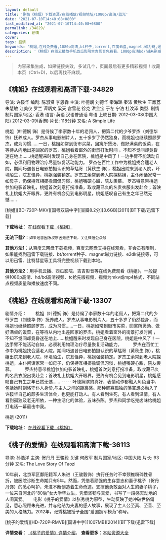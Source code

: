```yaml
---
layout: default
title: '剧情《桃姐》下载资源/在线播放/视频地址/1080p/高清/蓝光'
date: "2021-07-10T14:40:08+0800"
last_modified_at: "2021-07-10T14:40:08+0800"
permalink: /34829/
categories: 剧情
cover:
tags: 剧情
keywords: '桃姐,在线免费看,1080p高清,bt种子,torrent,百度云盘,magnet,磁力链,迅雷下载资源'
description: '《桃姐》在线云播放手机西瓜影院吉吉影音免费看，1080p高清bd/hd未删减完整版和tc抢先枪版，mkv/mp4格式，附带bt/torrent种子、magnet/磁力链、百度云盘、网盘资源迅雷下载链接'
---
```


>内容采集生成，如果链接失效，多试几个，页面最后有更多精彩视频！收藏本页（Ctrl+D)，以后再找不麻烦。


## 《桃姐》在线观看和高清下载-34829

导演: 许鞍华 编剧: 陈淑贤 李恩霖 主演: 叶德娴 刘德华 秦海璐 秦沛 黄秋生 王馥荔 朱慧敏 江美仪 罗兰 谭炳文 梁天 宫雪花 徐克 洪金宝 于冬 宁浩 杜汶泽 类型: 剧情 制片国家/地区: 香港 语言: 英语 汉语普通话 粤语 上映日期: 2012-03-08(中国大陆) 2012-03-09(香港) 片长: 118分钟 又名: A Simple Life

桃姐（叶德娴 饰）是侍候了李家数十年的老佣人，把第二代的少爷罗杰（刘德华 饰）抚养成人。罗杰从事电影制片人，五十多岁了仍然独身，而桃姐也继续照顾罗杰，成为习惯……一日，桃姐如常到街市买菜，回寓所煲汤、做好满桌的饭菜，在等待从内地出差回家的罗杰，桃姐看着窗外的街景打发时间 ，不知不觉间却竟昏迷在地上……桃姐醒来时发现自己身在医院，桃姐是中风了！一边手臂不能活动自如，必须利用物理治疗尽量恢复活动能力。 罗杰在百忙工作中为桃姐找合适老人院，期间巧遇昔日电影拍摄认识的草蜢哥（黄秋生 饰），桃姐出院来到老人院，环境陌生，院友怪异，桃姐强装镇定。罗杰工余常到老人院探桃姐，主仆闲话家常一如母子，仍保持互相揶揄调侃习惯，桃姐嘴硬心甜，院友羡慕。 罗杰特意带桃姐参加电影首映礼，桃姐首次刻意打扮准备，取收藏已久的名贵衣服出发赴会；首映礼上桃姐大开眼界，更终有机会见到电影明星，桃姐感叹自己有生之年已然无憾……


[桃姐][BD-720P-MKV][国粤双语中字][豆瓣8.2分][3.6GB][2011][BT下载/迅雷下载]

**下载地址**： [在线观看下载 《桃姐》](https://www.btdx8.com/torrent/a_simple_life_2011.html) 


**无法下载?**：`如果迅雷因版权原因无法下载，关注微信公众号 `

**其他方法1**：从百度云网盘下载视频，百度云网盘支持在线观看，非会员有限制，如果能找到迅雷下载链接、bt/torrent种子、magnet磁力链接、e2dk链接等，可以用迅雷、比特彗星等工具将完整视频下载到本地。

**其他方法2**：用手机云播、西瓜影院、吉吉影音等在线免费观看《桃姐》，一般提供1080p高清、hd/bd高清视频、tc抢先版视频，视频为mkv或mp4格式，不同站点视频质量和播放速度不同。


## 《桃姐》在线观看和高清下载-13307

剧情介绍：　　桃姐（叶德娴 饰）是侍候了李家数十年的老佣人，把第二代的少爷罗杰（刘德华 饰）抚养成人。罗杰从事电影制片人，五十多岁了仍然独身，而桃姐也继续照顾罗杰，成为习惯……一日，桃姐如常到街市买菜，回寓所煲汤、做好满桌的饭菜，在等待从内地出差回家的罗杰，桃姐看着窗外的街景打发时间 ，不知不觉间却竟昏迷在地上……桃姐醒来时发现自己身在医院，桃姐是中风了！一边手臂不能活动自如，必须利用物理治疗尽量恢复活动能力。   　　罗杰在百忙工作中为桃姐找合适老人院，期间巧遇昔日电影拍摄认识的草蜢哥（黄秋生 饰），桃姐出院来到老人院，环境陌生，院友怪异，桃姐强装镇定。罗杰工余常到老人院探桃姐，主仆闲话家常一如母子，仍保持互相揶揄调侃习惯，桃姐嘴硬心甜，院友羡慕。  　　罗杰特意带桃姐参加电影首映礼，桃姐首次刻意打扮准备，取收藏已久的名贵衣服出发赴会；首映礼上桃姐大开眼界，更终有机会见到电影明星，桃姐感叹自己有生之年已然无憾…… ----- 叶德娴演的真好，表情动作都融入角色当中，包括她时刻恪守仆人身份,与主人之间的距离感。那种鳏寡孤独的落寞想必融入了许鞍华自己的颇多生活体会，也更能打动人。有人看到生死，有人看到温情，有人看到孤独及老无所依，一种生活化的体验，五味杂陈。罗杰和同学吃完卤味给桃姐打电话一幕最击中我。


桃姐 (2011)

**下载地址**： [在线观看下载 《桃姐》](https://www.btbtdy.me/btdy/dy5855.html) 


## 《桃子的爱情》在线观看和高清下载-36113

导演: 孙浩洋 主演: 贺丹丹 王骏毅 关键 何政军 制片国家/地区: 中国大陆 片长: 93分钟 又名: The Love Story Of Taozi

10年前，北京军区鄱阳籍军人朱进（王骏毅饰）执行任务时不幸颈椎粉碎性骨折，被医院诊断生命期只有5年。然而，凭借着顽强的生存意志和妻子桃子（贺丹丹饰）的悉心呵护，朱进不断创造着生命奇迹。支撑他勇敢面对人生的妻子桃子，一位来自河北的“80后”女大学毕业生，凭借坚韧与真爱，书写了一段感天动地的人间真爱。　　电影《桃子的爱情》以张秀桃为原型，生动反映了她冲破世俗偏见，悉心照顾朱光进，并与他结为夫妻的感人故事，展现了主人公至真、至善、至美的人格魅力。2012年，张秀桃被授予全国“爱国拥军模范”称号。


[桃子的爱情][HD-720P-RMVB][国语中字][1007MB][2014][BT下载/迅雷下载]

**详情查看**： [《桃子的爱情》详情介绍](/movie/36113/)， **查看更多**：[本站资源大全](/movie/t/all/)

